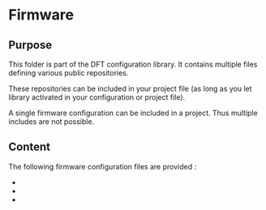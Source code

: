 Firmware
========

Purpose
-------

This folder is part of the DFT configuration library. It contains multiple files defining various
public repositories.

These repositories can be included in your project file (as long as you let library activated in
your configuration or project file).

A single firmware configuration can be included in a project. Thus multiple includes are not
possible.

Content
-------

The following firmware configuration files are provided :

*
*
*
